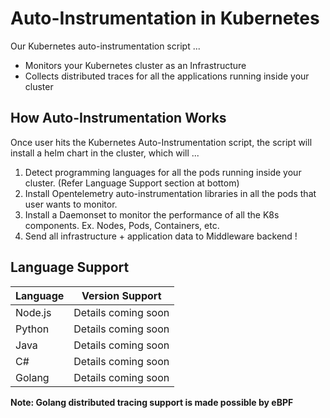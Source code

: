 # Auto-Instrumentation in Kubernetes

Our Kubernetes auto-instrumentation script ...
* Monitors your Kubernetes cluster as an Infrastructure
* Collects distributed traces for all the applications running inside your cluster

## How Auto-Instrumentation Works

Once user hits the Kubernetes Auto-Instrumentation script, the script will install a helm chart in the cluster, which will ...

1. Detect programming languages for all the pods running inside your cluster. (Refer Language Support section at bottom)
2. Install Opentelemetry auto-instrumentation libraries in all the pods that user wants to monitor.
3. Install a Daemonset to monitor the performance of all the K8s components. Ex. Nodes, Pods, Containers, etc.
4. Send all infrastructure + application data to Middleware backend !

## Language Support

| Language      | Version Support     |
| --- | --- |
|Node.js| Details coming soon|
|Python| Details coming soon|
|Java| Details coming soon|
|C#| Details coming soon|
|Golang| Details coming soon|

**Note: Golang distributed tracing support is made possible by eBPF**